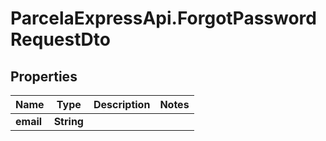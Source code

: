 # ParcelaExpressApi.ForgotPasswordRequestDto

## Properties

Name | Type | Description | Notes
------------ | ------------- | ------------- | -------------
**email** | **String** |  | 


